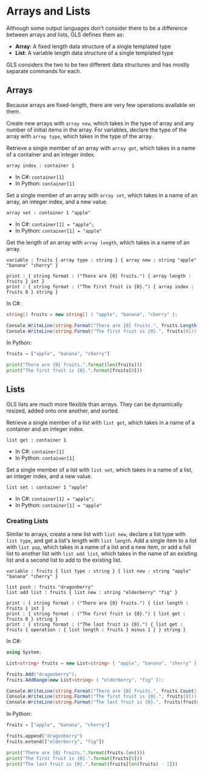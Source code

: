 # Arrays and Lists

Although some output languages don't consider there to be a difference between arrays and lists, GLS defines them as:

* **Array**: A fixed length data structure of a single templated type
* **List**: A variable length data structure of a single templated type

GLS considers the two to be two different data structures and has mostly separate commands for each.

## Arrays

Because arrays are fixed-length, there are very few operations available on them.

Create new arrays with `array new`, which takes in the type of array and any number of initial items in the array.
For variables, declare the type of the array with `array type`, which takes in the type of the array.

Retrieve a single member of an array with `array get`, which takes in a name of a container and an integer index.

```gls
array index : container 1
```

* In C#: `container[1]`
* In Python: `container[1]`

Set a single member of an array with `array set`, which takes in a name of an array, an integer index, and a new value.

```gls
array set : container 1 "apple"
```

* In C#: `container[1] = "apple";`
* In Python: `container[1] = "apple"`

Get the length of an array with `array length`, which takes in a name of an array.

```gls
variable : fruits { array type : string } { array new : string "apple" "banana" "cherry" }

print : { string format : ("There are {0} fruits.") { array length : fruits } int }
print : { string format : ("The first fruit is {0}.") { array index : fruits 0 } string }
```

In C#:

```csharp
string[] fruits = new string[] { "apple", "banana", "cherry" };

Console.WriteLine(string.Format("There are {0} fruits.", fruits.Length));
Console.WriteLine(string.Format("The first fruit is {0}.", fruits[0]));
```

In Python:

```python
fruits = ["apple", "banana", "cherry"]

print("There are {0} fruits.".format(len(fruits)))
print("The first fruit is {0}.".format(fruits[0]))
```

## Lists

GLS lists are much more flexible than arrays.
They can be dynamically resized, added onto one another, and sorted.

Retrieve a single member of a list with `list get`, which takes in a name of a container and an integer index.

```gls
list get : container 1
```

* In C#: `container[1]`
* In Python: `container[1]`

Set a single member of a list with `list set`, which takes in a name of a list, an integer index, and a new value.

```gls
list set : container 1 "apple"
```

* In C#: `container[1] = "apple";`
* In Python: `container[1] = "apple"`

### Creating Lists

Similar to arrays, create a new list with `list new`, declare a list type with `list type`, and get a list's length with `list length`.
Add a single item to a list with `list pop`, which takes in a name of a list and a new item, or add a full list to another list with `list add list`, which takes in the name of an existing list and a second list to add to the existing list.

```gls
variable : fruits { list type : string } { list new : string "apple" "banana" "cherry" }

list push : fruits "dragonberry"
list add list : fruits { list new : string "elderberry" "fig" }

print : { string format : ("There are {0} fruits.") { list length : fruits } int }
print : { string format : ("The first fruit is {0}.") { list get : fruits 0 } string }
print : { string format : ("The last fruit is {0}.") { list get : fruits { operation : { list length : fruits } minus 1 } } string }
```

In C#:

```csharp
using System;

List<string> fruits = new List<string> { "apple", "banana", "cherry" };

fruits.Add("dragonberry");
fruits.AddRange(new List<string> { "elderberry", "fig" });

Console.WriteLine(string.Format("There are {0} fruits.", fruits.Count));
Console.WriteLine(string.Format("The first fruit is {0}.", fruits[0]));
Console.WriteLine(string.Format("The last fruit is {0}.", fruits[fruits.Count - 1]));
```

In Python:

```python
fruits = ["apple", "banana", "cherry"]

fruits.append("dragonberry")
fruits.extend(["elderberry", "fig"])

print("There are {0} fruits.".format(fruits.len()))
print("The first fruit is {0}.".format(fruits[0]))
print("The last fruit is {0}.".format(fruits[len(fruits) - 1]))
```
